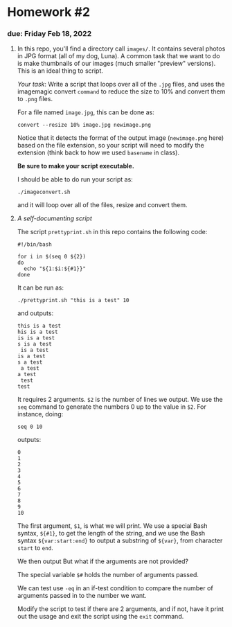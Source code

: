 # Homework #2

### due: Friday Feb 18, 2022

1. In this repo, you'll find a directory call `images/`.  It contains
   several photos in JPG format (all of my dog, Luna).  A common task
   that we want to do is make thumbnails of our images (much smaller
   "preview" versions).  This is an ideal thing to script.

   *Your task*: Write a script that loops over all of the `.jpg` files, and uses
   the imagemagic convert `command` to reduce the size to 10% and
   convert them to `.png` files.

   For a file named `image.jpg`, this can be done as:

   ```
   convert --resize 10% image.jpg newimage.png
   ```

   Notice that it detects the format of the output image
   (`newimage.png` here) based on the file extension, so your script
   will need to modify the extension (think back to how we used
   `basename` in class).

   **Be sure to make your script executable.**

   I should be able to do run your script as:

   ```
   ./imageconvert.sh
   ```

   and it will loop over all of the files, resize and convert them.

2. *A self-documenting script*

   The script `prettyprint.sh` in this repo contains the following code:
   ```
   #!/bin/bash

   for i in $(seq 0 ${2})
   do
     echo "${1:$i:${#1}}"
   done
   ```

   It can be run as:
   ```
   ./prettyprint.sh "this is a test" 10
   ```
   and outputs:
   ```
   this is a test
   his is a test
   is is a test
   s is a test
    is a test
   is a test
   s a test
    a test
   a test
    test
   test
   ```
   
   It requires 2 arguments.  `$2` is the number of lines we output.  We use the
   `seq` command to generate the numbers 0 up to the value in `$2`.  For instance,
   doing:
   ```
   seq 0 10
   ```
   outputs:
   ```
   0
   1
   2
   3
   4
   5
   6
   7
   8
   9
   10
   ```

   The first argument, `$1`, is what we will print.  We use a special
   Bash syntax, `${#1}`, to get the length of the string, and we use
   the Bash syntax `${var:start:end}` to output a substring of
   `${var}`, from character `start` to `end`.

   We then output But what if the arguments are not provided?

   The special variable `$#` holds the number of arguments passed.

   We can test use `-eq` in an if-test condition to compare the number
   of arguments passed in to the number we want.

   Modify the script to test if there are 2 arguments, and if not,
   have it print out the usage and exit the script using the `exit`
   command.


